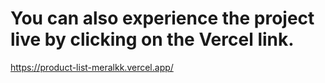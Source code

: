 # You can also experience the project live by clicking on the Vercel link.

https://product-list-meralkk.vercel.app/
